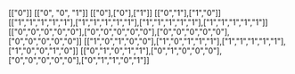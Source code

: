 [["0"]]
[["0", "0", "1"]]
[["0"],["0"],["1"]]
[["0","1"],["1","0"]]
[["1","1","1","1","1"],["1","1","1","1","1"],["1","1","1","1","1"],["1","1","1","1","1"]]
[["0","0","0","0","0"],["0","0","0","0","0"],["0","0","0","0","0"],["0","0","0","0","0"]]
[["1","0","1","0","0"],["1","0","1","1","1"],["1","1","1","1","1"],["1","0","0","1","0"]]
[["0","1","0","1","1"],["0","1","0","0","0"],["0","0","0","0","0"],["0","1","1","0","1"]]